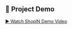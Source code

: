 ## 🎥 Project Demo
[▶ Watch ShopIN Demo Video](https://drive.google.com/file/d/11slLxVTbyDmAlxY9hLx5qtOp6o-VyaEe/view?usp=sharing)
